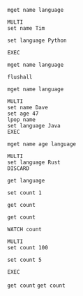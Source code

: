`mget name language`

```
MULTI
set name Tim

set language Python

EXEC
```

`mget name language`

`flushall`

`mget name language`

```
MULTI
set name Dave
set age 47
lpop name
set language Java
EXEC
```

`mget name age language`

```
MULTI
set language Rust
DISCARD
```

`get language`

`set count 1`

`get count`

`get count`

`WATCH count`

```
MULTI
set count 100
```

`set count 5`

`EXEC`

`get count`
`get count`
